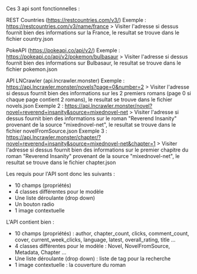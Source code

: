 Ces 3 api sont fonctionnelles :

REST Countries (https://restcountries.com/v3/)
Exemple : https://restcountries.com/v3/name/france
    > Visiter l'adresse si dessus fournit bien des informations sur la France, le resultat se trouve dans le fichier country.json

PokeAPI (https://pokeapi.co/api/v2/)
Exemple : https://pokeapi.co/api/v2/pokemon/bulbasaur
    > Visiter l'adresse si dessus fournit bien des informations sur Bulbasaur, le resultat se trouve dans le fichier pokemon.json

API LNCrawler (api.lncrawler.monster)
Exemple : https://api.lncrawler.monster/novels?page=0&number=2
    > Visiter l'adresse si dessus fournit bien des informations sur les 2 premiers romans (page 0 si chaque page contient 2 romans), le resultat se trouve dans le fichier novels.json
Exemple 2 : https://api.lncrawler.monster/novel?novel=reverend+insanity&source=mixednovel-net
    > Visiter l'adresse si dessus fournit bien des informations sur le roman "Reverend Insanity" provenant de la source "mixednovel-net", le resultat se trouve dans le fichier novelFromSource.json
Exemple 3 : https://api.lncrawler.monster/chapter/?novel=reverend+insanity&source=mixednovel-net&chapter=1
    > Visiter l'adresse si dessus fournit bien des informations sur le premier chapitre du roman "Reverend Insanity" provenant de la source "mixednovel-net", le resultat se trouve dans le fichier chapter.json

Les requis pour l'API sont donc les suivants :
- 10 champs (propriétés)
- 4 classes différentes pour le modèle
- Une liste déroulante (drop down)
- Un bouton radio
- 1 image contextuelle
  
L'API contient bien :
- 10 champs (propriétés) : author, chapter_count, clicks, comment_count, cover, current_week_clicks, language, latest, overall_rating, title ...
- 4 classes différentes pour le modèle : Novel, NovelFromSource, Metadata, Chapter ...
- Une liste déroulante (drop down) : liste de tag pour la recherche
- 1 image contextuelle : la couverture du roman
